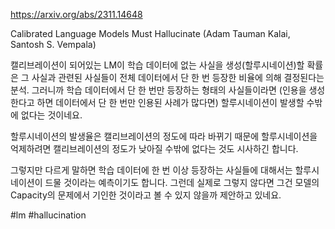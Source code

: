 https://arxiv.org/abs/2311.14648

Calibrated Language Models Must Hallucinate (Adam Tauman Kalai, Santosh S. Vempala)

캘리브레이션이 되어있는 LM이 학습 데이터에 없는 사실을 생성(할루시네이션)할 확률은 그 사실과 관련된 사실들이 전체 데이터에서 단 한 번 등장한 비율에 의해 결정된다는 분석. 그러니까 학습 데이터에서 단 한 번만 등장하는 형태의 사실들이라면 (인용을 생성한다고 하면 데이터에서 단 한 번만 인용된 사례가 많다면) 할루시네이션이 발생할 수밖에 없다는 것이네요.

할루시네이션의 발생율은 캘리브레이션의 정도에 따라 바뀌기 때문에 할루시네이션을 억제하려면 캘리브레이션의 정도가 낮아질 수밖에 없다는 것도 시사하긴 합니다.

그렇지만 다르게 말하면 학습 데이터에 한 번 이상 등장하는 사실들에 대해서는 할루시네이션이 드물 것이라는 예측이기도 합니다. 그런데 실제로 그렇지 않다면 그건 모델의 Capacity의 문제에서 기인한 것이라고 볼 수 있지 않을까 제안하고 있네요.

#lm #hallucination 